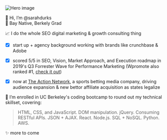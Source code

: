 <img src="https://user-images.githubusercontent.com/77648727/107983648-0fb34700-6f7b-11eb-897d-ea0e6255347d.png" alt="Hero image" style="max-width:100%;">

👋  Hi, I’m @sarahdurks  
📍  Bay Native, Berkely Grad  

📈  I do the whole SEO digital marketing & growth consulting thing  
-[x] start up + agency background working with brands like crunchbase & Adobe
-[x] scored 5/5 in SEO, Vision, Market Approach, and Execution roadmap in 2019's Q3 Forrester Wave for Performance Marketing (Wpromote also ranked #1, [check it out](https://www.wpromote.com/forrester-wave))
-[x] now at [The Action Network](https://www.actionnetwork.com/), a sports betting media company, driving audience expansion & new bettor affiliate acquisition as states legalize


🌱 I’m enrolled in UC Berkeley's coding bootcamp to round out my technical skillset, covering:

> HTML, CSS, and JavaScript. 
> DOM manipulation. 
> jQuery. 
> Consuming RESTful APIs. 
> JSON + AJAX. 
> React. 
> Node.js. 
> SQL + NoSQL. 
> Python. 
> AWS. 

✨ more to come

